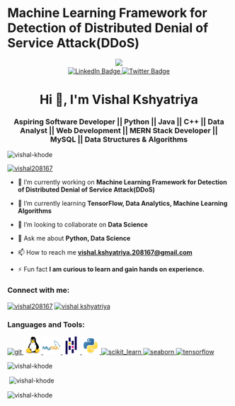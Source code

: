 # Machine Learning Framework for Detection of Distributed Denial of Service Attack(DDoS)
<div id="header" align="center">
  <img src="https://media.giphy.com/media/M9gbBd9nbDrOTu1Mqx/giphy.gif" width="100"/>
<div id="badges">
  <a href="https://www.linkedin.com/in/vishal-kshyatriya-5960782bb/">
    <img src="https://img.shields.io/badge/LinkedIn-blue?style=for-the-badge&logo=linkedin&logoColor=white" alt="LinkedIn Badge"/>
  </a>
  <a href="https://twitter.com/vishal208167">
    <img src="https://img.shields.io/badge/Twitter-blue?style=for-the-badge&logo=twitter&logoColor=white" alt="Twitter Badge"/>
  </a>
</div>
</div>
<h1 align="center">Hi 👋, I'm Vishal Kshyatriya</h1>
<h3 align="center">Aspiring Software Developer || Python || Java || C++ || Data Analyst || Web Development || MERN Stack Developer || MySQL || Data Structures & Algorithms</h3>

<p align="left"> <img src="https://komarev.com/ghpvc/?username=vishal-khode&label=Profile%20views&color=0e75b6&style=flat" alt="vishal-khode" /> </p>

<p align="left"> <a href="https://twitter.com/vishal208167" target="blank"><img src="https://img.shields.io/twitter/follow/vishal208167?logo=twitter&style=for-the-badge" alt="vishal208167" /></a> </p>

- 🔭 I’m currently working on **Machine Learning Framework for Detection of Distributed Denial of Service Attack(DDoS)**

- 🌱 I’m currently learning **TensorFlow, Data Analytics, Machine Learning Algorithms**

- 👯 I’m looking to collaborate on **Data Science**

- 💬 Ask me about **Python, Data Science**

- 📫 How to reach me **vishal.kshyatriya.208167@gmail.com**

- ⚡ Fun fact **I am curious to learn and gain hands on experience.**

<h3 align="left">Connect with me:</h3>
<p align="left">
<a href="https://twitter.com/vishal208167" target="blank"><img align="center" src="https://raw.githubusercontent.com/rahuldkjain/github-profile-readme-generator/master/src/images/icons/Social/twitter.svg" alt="vishal208167" height="30" width="40" /></a>
<a href="https://linkedin.com/in/vishal kshyatriya" target="blank"><img align="center" src="https://raw.githubusercontent.com/rahuldkjain/github-profile-readme-generator/master/src/images/icons/Social/linked-in-alt.svg" alt="vishal kshyatriya" height="30" width="40" /></a>
</p>

<h3 align="cneter">Languages and Tools:</h3>
<p align="left"> <a href="https://git-scm.com/" target="_blank" rel="noreferrer"> <img src="https://www.vectorlogo.zone/logos/git-scm/git-scm-icon.svg" alt="git" width="40" height="40"/> </a> <a href="https://www.linux.org/" target="_blank" rel="noreferrer"> <img src="https://raw.githubusercontent.com/devicons/devicon/master/icons/linux/linux-original.svg" alt="linux" width="40" height="40"/> </a> <a href="https://www.mysql.com/" target="_blank" rel="noreferrer"> <img src="https://raw.githubusercontent.com/devicons/devicon/master/icons/mysql/mysql-original-wordmark.svg" alt="mysql" width="40" height="40"/> </a> <a href="https://pandas.pydata.org/" target="_blank" rel="noreferrer"> <img src="https://raw.githubusercontent.com/devicons/devicon/2ae2a900d2f041da66e950e4d48052658d850630/icons/pandas/pandas-original.svg" alt="pandas" width="40" height="40"/> </a> <a href="https://www.python.org" target="_blank" rel="noreferrer"> <img src="https://raw.githubusercontent.com/devicons/devicon/master/icons/python/python-original.svg" alt="python" width="40" height="40"/> </a> <a href="https://scikit-learn.org/" target="_blank" rel="noreferrer"> <img src="https://upload.wikimedia.org/wikipedia/commons/0/05/Scikit_learn_logo_small.svg" alt="scikit_learn" width="40" height="40"/> </a> <a href="https://seaborn.pydata.org/" target="_blank" rel="noreferrer"> <img src="https://seaborn.pydata.org/_images/logo-mark-lightbg.svg" alt="seaborn" width="40" height="40"/> </a> <a href="https://www.tensorflow.org" target="_blank" rel="noreferrer"> <img src="https://www.vectorlogo.zone/logos/tensorflow/tensorflow-icon.svg" alt="tensorflow" width="40" height="40"/> </a> </p>

<p><img align="center" src="https://github-readme-stats.vercel.app/api/top-langs?username=vishal-khode&show_icons=true&locale=en&layout=compact" alt="vishal-khode" /></p>

<p>&nbsp;<img align="center" src="https://github-readme-stats.vercel.app/api?username=vishal-khode&show_icons=true&locale=en" alt="vishal-khode" /></p>

<p><img align="center" src="https://github-readme-streak-stats.herokuapp.com/?user=vishal-khode&" alt="vishal-khode" /></p>

